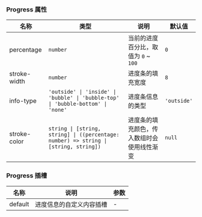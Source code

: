 ### Progress 属性

| 名称         | 类型                        | 说明                                                                                            | 默认值    |
| ------------ | --------------------------- | ----------------------------------------------------------------------------------------------- | --------- |
| percentage   | `number`                      | 当前的进度百分比，取值为 `0` ~ `100`                                                                | `0`         |
| stroke-width | `number`                      | 进度条的填充宽度                                                                                | `8`         |
| info-type    | `'outside' \| 'inside' \| 'bubble' \| 'bubble-top' \| 'bubble-bottom' \| 'none'`                      | 进度条信息的类型 | `'outside'` |
| stroke-color | `string \| [string, string] \| ((percentage: number) => string \| [string, string])` | 进度条的填充颜色，传入数组时会使用线性渐变                                                      | `null`      |

### Progress 插槽

| 名称    | 说明                     | 参数 |
| ------- | ------------------------ | --- |
| default | 进度信息的自定义内容插槽 | - |
